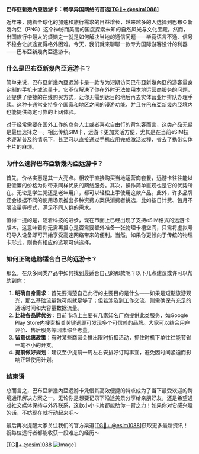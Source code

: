 **巴布亞新幾內亞远游卡：畅享异国网络的首选[[TG💪+ @esim1088](https://t.me/s/esim1088)]**

近年来，随着全球化的加速和旅行需求的日益增长，越来越多的人选择到巴布亞新幾內亞（PNG）这个神秘而美丽的国度探索未知的自然风光与文化宝藏。然而，出国旅行中最大的烦恼之一就是如何解决当地的通信问题——毕竟语言不通、信号不稳会让旅途变得格外困难。今天，我们就来聊聊一款专为国际游客设计的利器——巴布亞新幾內亞远游卡。

### **什么是巴布亞新幾內亞远游卡？**

简单来说，巴布亞新幾內亞远游卡是一款专为短期访问巴布亞新幾內亞的游客量身定制的手机卡或流量卡。它不仅解决了你在外时无法使用本地运营商服务的问题，还提供了便捷的在线购买方式，让你无需到达目的地后再去实体营业厅排队办理手续。这种卡通常支持多个国家和地区之间的漫游功能，并且在巴布亞新幾內亞境内也能提供稳定可靠的上网体验。

对于经常需要在国外工作的商务人士或者喜欢自由行的背包客而言，这类产品无疑是最佳选择之一。相比传统SIM卡，远游卡更加灵活方便，尤其是在当前eSIM技术逐渐普及的情况下，甚至可以直接通过手机应用完成激活过程，省去了携带实体卡片的麻烦。

### **为什么选择巴布亞新幾內亞远游卡？**

首先，价格实惠是其一大亮点。相较于直接购买当地运营商套餐，远游卡往往能以更低廉的价格为你带来同样优质的网络服务。其次，操作简单直观也是它的优势所在。无论是学生党还是老年用户，都可以轻松上手使用这款产品。此外，许多品牌还会根据不同的使用场景推出多种资费方案供消费者挑选，比如按日计费、包月不限流量等模式，满足不同人群的需求。

值得一提的是，随着科技的进步，现在市面上已经出现了支持eSIM格式的远游卡版本。这意味着你无需再担心是否需要额外准备一张物理卡槽空间，只需将虚拟号码导入设备即可开始享受高速网络带来的便利。当然，如果你更倾向于传统的物理卡形式，则也有相应的选项可供选择。

### **如何正确选购适合自己的远游卡？**

那么，在众多同类产品中如何找到最适合自己的那款呢？以下几点建议或许可以帮助到你：

1. **明确自身需求**：首先要清楚自己此行的主要目的是什么——如果是短期旅游观光，那么基础流量包可能就足够了；但若涉及到工作交流，则需确保有充足的通话时间和大容量数据流量。
2. **比较各品牌优劣**：目前市场上主要有几家知名厂商提供此类服务，如Google Play Store内搜索相关关键词即可发现多个可信赖的品牌。大家可以结合用户评价、售后服务等因素综合考量。
3. **留意优惠政策**：有时某些商家会推出限时折扣活动，抓住时机下单往往能节省一笔不小的开支。
4. **提前做好规划**：建议至少提前一周左右安排好订购事宜，避免因时间紧迫而影响正常使用计划。

### **结束语**

总而言之，巴布亞新幾內亞远游卡凭借其高效便捷的特点成为了当下最受欢迎的跨境通讯解决方案之一。无论你是想要记录下沿途美景分享给亲朋好友，还是希望通过社交媒体保持与外界联系，这款小小卡片都能助你一臂之力！如果你对它感兴趣的话，不妨现在就行动起来吧～

最后再次提醒大家关注我们的官方渠道[[TG💪+ @esim1088](https://t.me/s/esim1088)]获取更多最新资讯！祝每位远行者都能收获一段难忘的经历～

[[TG💪+ @esim1088](https://t.me/s/esim1088) ![Image](https://i.postimg.cc/4NQfJmqS/Snipaste-2025-05-13-00-14-12.png)]